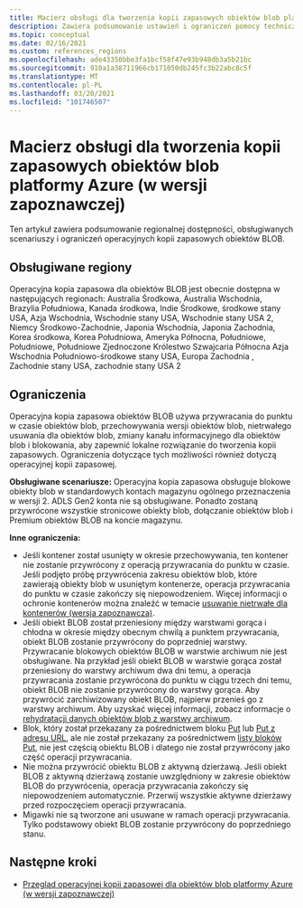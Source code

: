 ```yaml
---
title: Macierz obsługi dla tworzenia kopii zapasowych obiektów blob platformy Azure
description: Zawiera podsumowanie ustawień i ograniczeń pomocy technicznej podczas tworzenia kopii zapasowych obiektów blob platformy Azure (w wersji zapoznawczej)
ms.topic: conceptual
ms.date: 02/16/2021
ms.custom: references_regions
ms.openlocfilehash: ade43350bbe3fa1bcf58f47e93b948db3a5b21bc
ms.sourcegitcommit: 910a1a38711966cb171050db245fc3b22abc8c5f
ms.translationtype: MT
ms.contentlocale: pl-PL
ms.lasthandoff: 03/20/2021
ms.locfileid: "101746507"
---
```

# <a name="support-matrix-for-azure-blobs-backup-in-preview"></a>Macierz obsługi dla tworzenia kopii zapasowych obiektów blob platformy Azure (w wersji zapoznawczej)

Ten artykuł zawiera podsumowanie regionalnej dostępności, obsługiwanych scenariuszy i ograniczeń operacyjnych kopii zapasowych obiektów BLOB.

## <a name="supported-regions"></a>Obsługiwane regiony

Operacyjna kopia zapasowa dla obiektów BLOB jest obecnie dostępna w następujących regionach: Australia Środkowa, Australia Wschodnia, Brazylia Południowa, Kanada środkowa, Indie Środkowe, środkowe stany USA, Azja Wschodnia, Wschodnie stany USA, Wschodnie stany USA 2, Niemcy Środkowo-Zachodnie, Japonia Wschodnia, Japonia Zachodnia, Korea środkowa, Korea Południowa, Ameryka Północna, Południowe, Południowe, Południowe Zjednoczone Królestwo Szwajcaria Północna Azja Wschodnia Południowo-środkowe stany USA, Europa Zachodnia , Zachodnie stany USA, zachodnie stany USA 2

## <a name="limitations"></a>Ograniczenia

Operacyjna kopia zapasowa obiektów BLOB używa przywracania do punktu w czasie obiektów blob, przechowywania wersji obiektów blob, nietrwałego usuwania dla obiektów blob, zmiany kanału informacyjnego dla obiektów blob i blokowania, aby zapewnić lokalne rozwiązanie do tworzenia kopii zapasowych. Ograniczenia dotyczące tych możliwości również dotyczą operacyjnej kopii zapasowej.

**Obsługiwane scenariusze:** Operacyjna kopia zapasowa obsługuje blokowe obiekty blob w standardowych kontach magazynu ogólnego przeznaczenia w wersji 2. ADLS Gen2 konta nie są obsługiwane. Ponadto zostaną przywrócone wszystkie stronicowe obiekty blob, dołączanie obiektów blob i Premium obiektów BLOB na koncie magazynu.

**Inne ograniczenia:**

- Jeśli kontener został usunięty w okresie przechowywania, ten kontener nie zostanie przywrócony z operacją przywracania do punktu w czasie. Jeśli podjęto próbę przywrócenia zakresu obiektów blob, które zawierają obiekty blob w usuniętym kontenerze, operacja przywracania do punktu w czasie zakończy się niepowodzeniem. Więcej informacji o ochronie kontenerów można znaleźć w temacie [usuwanie nietrwałe dla kontenerów (wersja zapoznawcza)](https://docs.microsoft.com/azure/storage/blobs/soft-delete-container-overview).
- Jeśli obiekt BLOB został przeniesiony między warstwami gorąca i chłodna w okresie między obecnym chwilą a punktem przywracania, obiekt BLOB zostanie przywrócony do poprzedniej warstwy. Przywracanie blokowych obiektów BLOB w warstwie archiwum nie jest obsługiwane. Na przykład jeśli obiekt BLOB w warstwie gorąca został przeniesiony do warstwy archiwum dwa dni temu, a operacja przywracania zostanie przywrócona do punktu w ciągu trzech dni temu, obiekt BLOB nie zostanie przywrócony do warstwy gorąca. Aby przywrócić zarchiwizowany obiekt BLOB, najpierw przenieś go z warstwy archiwum. Aby uzyskać więcej informacji, zobacz informacje o [rehydratacji danych obiektów blob z warstwy archiwum](https://docs.microsoft.com/azure/storage/blobs/storage-blob-rehydration).
- Blok, który został przekazany za pośrednictwem bloku [Put](https://docs.microsoft.com/rest/api/storageservices/put-block) lub [Put z adresu URL](https://docs.microsoft.com/rest/api/storageservices/put-block-from-url), ale nie został przekazany za pośrednictwem [listy bloków Put](https://docs.microsoft.com/rest/api/storageservices/put-block-list), nie jest częścią obiektu BLOB i dlatego nie został przywrócony jako część operacji przywracania.
- Nie można przywrócić obiektu BLOB z aktywną dzierżawą. Jeśli obiekt BLOB z aktywną dzierżawą zostanie uwzględniony w zakresie obiektów BLOB do przywrócenia, operacja przywracania zakończy się niepowodzeniem automatycznie. Przerwij wszystkie aktywne dzierżawy przed rozpoczęciem operacji przywracania.
- Migawki nie są tworzone ani usuwane w ramach operacji przywracania. Tylko podstawowy obiekt BLOB zostanie przywrócony do poprzedniego stanu.

## <a name="next-steps"></a>Następne kroki

- [Przegląd operacyjnej kopii zapasowej dla obiektów blob platformy Azure (w wersji zapoznawczej)](blob-backup-overview.md)
